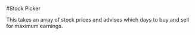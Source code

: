 #Stock Picker

This takes an array of stock prices and advises which days to buy and sell for maximum earnings.
